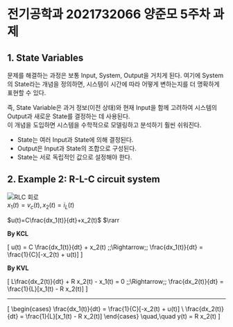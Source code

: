 # 전기공학과 2021732066 양준모 5주차 과제  
## 1. State Variables  
문제를 해결하는 과정은 보통 Input, System, Output을 거치게 된다. 여기에 System의 State라는 개념을 정의하면, 시스템이 시간에 따라 어떻게 변하는지를 더 명확하게 표현할 수 있다.  
  
즉, State Variable은 과거 정보(이전 상태)와 현재 Input을 함께 고려하여 시스템의 Output과 새로운 State를 결정하는 데 사용된다.  
이 개념을 도입하면 시스템을 수학적으로 모델링하고 분석하기 훨씬 쉬워진다.  
- State는 여러 Input과 State에 의해 결정된다.  
- Output은 Input과 State의 조합으로 구성된다.  
- State는 서로 독립적인 값으로 설정해야 한다.  
  
## 2. Example 2: R-L-C circuit system  
![RLC 회로](https://drive.google.com/uc?id=1O8A6dEUWiXf7Kmyx3uaxxJDDp5iMdhEV)  
$x_1(t) = v_c(t), x_2(t) = i_L(t)$  

$u(t)=C\frac{dx_1(t)}{dt}+x_2(t)$ $\rarr

**By KCL**  

\[
u(t) = C \frac{dx_1(t)}{dt} + x_2(t)
\;\;\Rightarrow\;\;
\frac{dx_1(t)}{dt} = \frac{1}{C}[-x_2(t) + u(t)]
\]

**By KVL**  

\[
L\frac{dx_2(t)}{dt} + R x_2(t) - x_1(t) = 0
\;\;\Rightarrow\;\;
\frac{dx_2(t)}{dt} = \frac{1}{L}[x_1(t) - R x_2(t)]
\]

---

\[
\begin{cases}
\frac{dx_1(t)}{dt} = \frac{1}{C}[-x_2(t) + u(t)] \\
\frac{dx_2(t)}{dt} = \frac{1}{L}[x_1(t) - R x_2(t)]
\end{cases}
\quad,\quad
y(t) = R x_2(t)
\]

